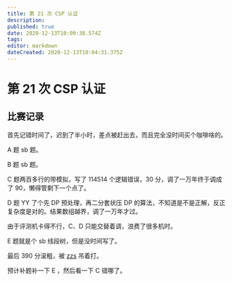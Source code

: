 ```yaml
---
title: 第 21 次 CSP 认证
description: 
published: true
date: 2020-12-13T10:09:38.574Z
tags: 
editor: markdown
dateCreated: 2020-12-13T10:04:31.375Z
---
```


# 第 21 次 CSP 认证

## 比赛记录

首先记错时间了，迟到了半小时，差点被赶出去，而且完全没时间买个咖啡啥的。

A 题 sb 题。

B 题 sb 题。

C 题两百多行的带模拟，写了 114514 个逻辑错误，$30$ 分，调了一万年终于调成了 $90$，懒得管剩下一个点了。

D 题 YY 了个先 DP 预处理，再二分套状压 DP 的算法，不知道是不是正解，反正复杂度是对的。结果数组越界，调了一万年才过。

由于评测机卡得不行，C、D 只能交替着调，浪费了很多机时。

E 题就是个 sb 线段树，但是没时间写了。

最后 390 分滚粗，被 [zzs](/person/zzs) 吊着打。

预计补题补一下 E ，然后看一下 C 错哪了。